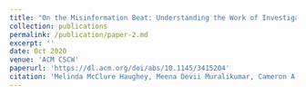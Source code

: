 ```yaml
---
title: "On the Misinformation Beat: Understanding the Work of Investigative Journalists Reporting on Problematic Information Online"
collection: publications
permalink: /publication/paper-2.md
excerpt: ''
date: Oct 2020
venue: 'ACM CSCW'
paperurl: 'https://dl.acm.org/doi/abs/10.1145/3415204'
citation: 'Melinda McClure Haughey, Meena Devii Muralikumar, Cameron A. Wood, and Kate Starbird. 2020. On the Misinformation Beat: Understanding the Work of Investigative Journalists Reporting on Problematic Information Online. Proc. ACM Hum.-Comput. Interact. 4, CSCW2, Article 133 (October 2020), 22 pages. DOI:https://doi.org/10.1145/3415204'
---
```




